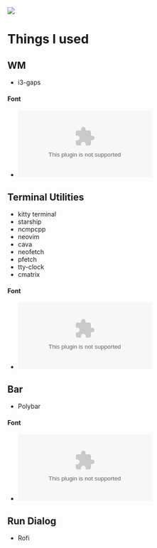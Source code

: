 ![](https://github.com/v1nam/green-dotfiles/blob/main/screenshots/allinone.png)

# Things I used

## WM
- i3-gaps

#### Font
- ![Jetbrains mono nerd font](https://github.com/ryanoasis/nerd-fonts/releases/download/v2.1.0/JetBrainsMono.zip)

## Terminal Utilities
- kitty terminal
- starship
- ncmpcpp
- neovim
- cava
- neofetch
- pfetch
- tty-clock
- cmatrix

#### Font
- ![Fira code nerd font](https://github.com/ryanoasis/nerd-fonts/releases/download/v2.1.0/FiraCode.zip)

## Bar
- Polybar

#### Font
- ![Iosevka nerd font](https://github.com/ryanoasis/nerd-fonts/releases/download/v2.1.0/Iosevka.zip)

## Run Dialog
- Rofi

